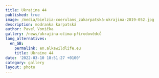 ```yaml
---
title: Ukrajina 44
published: true
image: /media/bielzia-coerulans_zakarpatská-ukrajina-2019-052.jpg
description: modranka karpatská
author: Pavel Vonička
gallery: /news/ukrajina-očima-přírodovědců
lang_alternatives:
  en_GB:
    permalink: en.alkawildlife.eu
    title: Ukraine 44
date: '2022-03-10 18:51:27 +0100'
category: gallery
layout: photo
---
```



